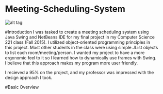 # Meeting-Scheduling-System
![alt tag](https://raw.github.com/kenschnall/Meeting-Scheduling-System/master/demo.gif)

#Introduction
I was tasked to create a meeting scheduling system using Java Swing and NetBeans IDE for my final project in my Computer Science 221 class (Fall 2015).  I utilized object-oriented programming principles in this project.  Most other students in the class were using simple JList objects to list each room/meeting/person.  I wanted my project to have a more ergonomic feel to it so I learned how to dynamically use frames with Swing.  I believe that this approach makes my program more user friendly.

I recieved a 95% on the project, and my professor was impressed with the design approach I took.

#Basic Overview
